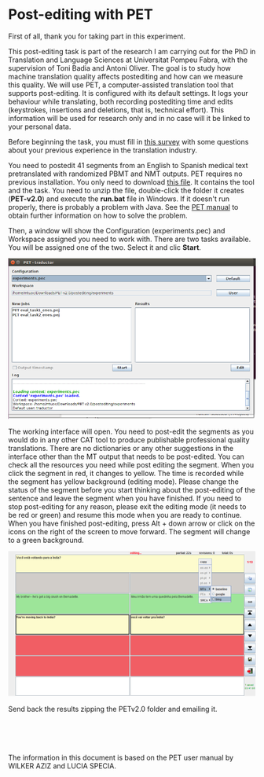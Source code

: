 # Post-editing with PET
First of all, thank you for taking part in this experiment.

This post-editing task is part of the research I am carrying out for the PhD in Translation and Language Sciences at Universitat Pompeu Fabra, with the supervision of Toni Badia and Antoni Oliver. The goal is to study how machine translation quality affects postediting and how can we measure this quality. We will use PET, a computer-assisted translation tool that supports post-editing. It is configured with its default settings. It logs your behaviour while translating, both recording postediting time and edits (keystrokes, insertions and deletions, that is, technical effort). This information will be used for research only and in no case will it be linked to your personal data.

Before beginning the task, you must fill in [this survey](https://www.surveymonkey.com/r/SLL5H3Q) with some questions about your previous experience in the translation industry.

You need to postedit 41 segments from an English to Spanish medical text pretranslated with randomized PBMT and NMT outputs. PET requires no previous installation. You only need to download [this file](https://drive.google.com/open?id=13MiZaMfD5_ktNYaVxrxuPWEA-tltVL5Y). It contains the tool and the task. You need to unzip the file, double-click the folder it creates (<b>PET-v2.0</b>) and execute the <b>run.bat</b> file in Windows. If it doesn't run properly, there is probably a problem with Java. See the [PET manual](http://wilkeraziz.github.io/dcs-site/pet/manual/r141.pdf) to obtain further information on how to solve the problem.

Then, a window will show the Configuration (experiments.pec) and Workspace assigned you need to work with. There are two tasks available. You will be assigned one of the two. Select it and clic <b>Start</b>. 

![Tasks interface](/images/tasks.png)



The working interface will open. You need to post-edit the segments as you would do in any other CAT tool to produce publishable professional quality translations. There are no dictionaries or any other suggestions in the interface other than the MT output that needs to be post-edited. You can check all the resources you need while post editing the segment. When you click the segment in red, it changes to yellow. The time is recorded while the segment has yellow background (editing mode). Please change the status of the segment before you start thinking about the post-editing of the sentence and leave the segment when you have finished. If you need to stop post-editing for any reason, please exit the editing mode (it needs to be red or green) and resume this mode when you are ready to continue. When you have finished post-editing, press Alt + down arrow or click on the icons on the right of the screen to move forward. The segment will change to a green background. 


![Post-editing interface with the different colour-coded segments (PET manual)](/images/interface_fit.png)

Send back the results zipping the PETv2.0 folder and emailing it.


<br>
<br>
<br>
<br>
The information in this document is based on the PET user manual by WILKER AZIZ and LUCIA SPECIA.
